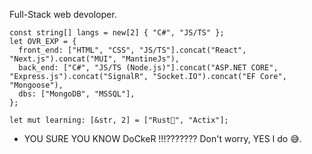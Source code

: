 Full-Stack web devoloper.

```
const string[] langs = new[2] { "C#", "JS/TS" };
let OVR_EXP = {
  front_end: ["HTML", "CSS", "JS/TS"].concat("React", "Next.js").concat("MUI", "MantineJs"),
  back_end: ["C#", "JS/TS (Node.js)"].concat("ASP.NET CORE", "Express.js").concat("SignalR", "Socket.IO").concat("EF Core", "Mongoose"),
  dbs: ["MongoDB", "MSSQL"],
};

let mut learning: [&str, 2] = ["Rust🦀", "Actix"];

```
- YOU SURE YOU KNOW DoCkeR !!!???????
Don't worry, YES I do 😅.
